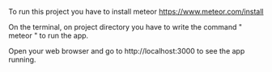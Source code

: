 To run this project you have to install meteor https://www.meteor.com/install

On the terminal,  on project directory you have to write the command " meteor " to run the app.

Open your web browser and go to http://localhost:3000 to see the app running.